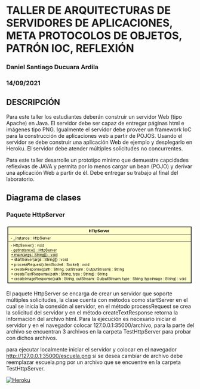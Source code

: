 # TALLER DE ARQUITECTURAS DE SERVIDORES DE APLICACIONES, META PROTOCOLOS DE OBJETOS, PATRÓN IOC, REFLEXIÓN
### Daniel Santiago Ducuara Ardila
### 14/09/2021

## DESCRIPCIÓN
Para este taller los estudiantes deberán construir un servidor Web (tipo Apache) en Java. El servidor debe ser capaz de entregar páginas html e imágenes tipo PNG. Igualmente el servidor debe proveer un framework IoC para la construcción de aplicaciones web a partir de POJOS. Usando el servidor se debe construir una aplicación Web de ejemplo y desplegarlo en Heroku. El servidor debe atender múltiples solicitudes no concurrentes.

Para este taller desarrolle un prototipo mínimo que demuestre capcidades reflexivas de JAVA y permita por lo menos cargar un bean (POJO) y derivar una aplicación Web a partir de él. Debe entregar su trabajo al final del laboratorio.

## Diagrama de clases

### Paquete HttpServer
![Design HttpServerDiagram](Design/HttpServer.PNG "HttpServerDiagram")<br>
El paquete HttpServer se encarga de crear un servidor que soporte múltiples solicitudes, la clase cuenta con métodos como startServer en el cual se inicia la conexión 
al servidor, en el método processRequest se crea la solicitud del servidor y en el método createTextResponse retorna la información del archivo html.
Para la ejecución es necesario iniciar el servidor y en el navegador colocar 127.0.0.1:35000/archivo, para la parte del archivo se encuentran 3 archivos en la 
carpeta TestHttpServer para probar con dichos archivos.

para ejecutar localmente iniciar el servidor y colocar en el navegador http://127.0.0.1:35000/escuela.png si se desea cambiar de archivo debe reemplazar escuela.png por un archivo que se encuentre en la carpeta TestHttpServer.

[![Heroku](https://www.herokucdn.com/deploy/button.png)](https://arepservidorioc.herokuapp.com/escuela.png)
